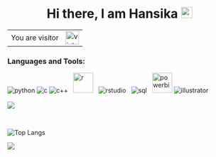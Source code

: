 <h1 align="center"> Hi there, I am Hansika  <img src="https://media.giphy.com/media/hvRJCLFzcasrR4ia7z/giphy.gif" width="25px"> </h1>


<!--
**HansikaSachdeva/HansikaSachdeva** is a ✨ _special_ ✨ repository because its `README.md` (this file) appears on your GitHub profile.

Here are some ideas to get you started:

- 🔭 I’m currently working on ...
- 🌱 I’m currently learning ...
- 👯 I’m looking to collaborate on ...
- 🤔 I’m looking for help with ...
- 💬 Ask me about ...
- 📫 How to reach me: ...
- 😄 Pronouns: ...
- ⚡ Fun fact: ...
-->
<table align="center">
  <tr>
    <td>You are visitor</td>
    <td><img src="https://profile-counter.glitch.me/HansikaSachdeva/count.svg" alt="vistor count" height="30" /></td>
  </tr>
</table>  


### Languages and Tools:  

<div>
  <img alt="python" src="https://img.icons8.com/color/48/000000/python.png"/>
  <img alt="c" src="https://img.icons8.com/color/48/000000/c-programming.png"/>
  <img alt="c++" src="https://img.icons8.com/color/48/000000/c-plus-plus-logo.png"/>
  <span>&nbsp;</span>
  <img alt="r" src="https://www.r-project.org/logo/Rlogo.png" width=45px/>
  <span>&nbsp;</span>
  <img alt="rstudio" src="https://icons.iconarchive.com/icons/blackvariant/button-ui-requests-5/32/RStudio-icon.png"/>
  <span>&nbsp;</span>
  <img alt="sql" src="https://img.icons8.com/fluent/48/000000/mysql-logo.png"/>
  <span>&nbsp;</span>
  <img alt="powerbi" src="https://img.icons8.com/dusk/64/000000/power-bi.png"/ width=45px>
  <img alt ="illustrator" src="https://img.icons8.com/color/48/000000/adobe-illustrator--v1.png"/>
  
</div> 
<span>&nbsp;</span>
<div>
  <img src="https://github-readme-stats.vercel.app/api?username=HansikaSachdeva&show_icons=true&theme=radical&include_all_commits=true">  
</div>

<span>&nbsp;</span>

![Top Langs](https://github-readme-stats.vercel.app/api/top-langs/?username=HansikaSachdeva&hide=rebol&&show=cpp&theme=radical)  

<img src='https://github-readme-streak-stats.herokuapp.com/?user=HansikaSachdeva&show_icons=true&theme=radical'>

